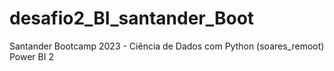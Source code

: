 # desafio2_BI_santander_Boot
Santander Bootcamp 2023 - Ciência de Dados com Python (soares_remoot) Power BI 2
